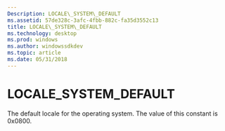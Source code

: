 ```yaml
---
Description: LOCALE\_SYSTEM\_DEFAULT
ms.assetid: 57de328c-3afc-4fbb-882c-fa35d3552c13
title: LOCALE\_SYSTEM\_DEFAULT
ms.technology: desktop
ms.prod: windows
ms.author: windowssdkdev
ms.topic: article
ms.date: 05/31/2018
---
```


# LOCALE\_SYSTEM\_DEFAULT

The default locale for the operating system. The value of this constant is 0x0800.

 

 



